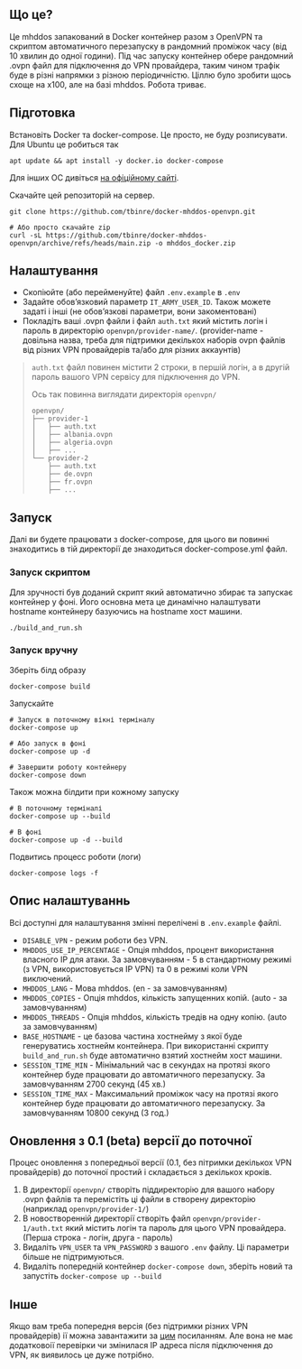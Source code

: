 ## Що це?
Це mhddos запакований в Docker контейнер разом з OpenVPN та скриптом автоматичного перезапуску в рандомний проміжок часу (від 10 хвилин до одної години). Під час запуску контейнер обере рандомний .ovpn файл для підключення до VPN провайдера, таким чином трафік буде в різні напрямки з різною періодичністю.
Ціллю було зробити щось схоще на x100, але на базі mhddos.
Робота триває.

## Підготовка
Встановіть Docker та docker-compose. Це просто, не буду розписувати.
Для Ubuntu це робиться так
```
apt update && apt install -y docker.io docker-compose
```
Для інших ОС дивіться [на офіційному сайті](https://docs.docker.com/engine/install/).

Скачайте цей репозиторій на сервер.
```
git clone https://github.com/tbinre/docker-mhddos-openvpn.git

# Або просто скачайте zip
curl -sL https://github.com/tbinre/docker-mhddos-openvpn/archive/refs/heads/main.zip -o mhddos_docker.zip
```

## Налаштування
- Скопіюйте (або перейменуйте) файл `.env.example` в `.env`
- Задайте обовʼязковий параметр `IT_ARMY_USER_ID`. Також можете задаті і інші (не обовʼязкові параметри, вони закоментовані)
- Покладіть ваші .ovpn файли і файл `auth.txt` який містить логін і пароль в директорію `openvpn/provider-name/`. (provider-name - довільна назва, треба для підтримки декількох наборів ovpn файлів від різних VPN провайдерів та/або для різних аккаунтів)

> `auth.txt` файл повинен містити 2 строки, в першій логін, а в другій пароль вашого VPN сервісу для підключення до VPN.
>
> Ось так повинна виглядати директорія `openvpn/`
> ```
> openvpn/
> ├── provider-1
> │   ├── auth.txt
> │   ├── albania.ovpn
> │   ├── algeria.ovpn
> │   ├── ...
> └── provider-2
>     ├── auth.txt
>     ├── de.ovpn
>     ├── fr.ovpn
>     ├── ...
> ```

## Запуск
Далі ви будете працювати з docker-compose, для цього ви повинні знаходитись в тій директорії де знаходиться docker-compose.yml файл.

### Запуск скриптом
Для зручності був доданий скрипт який автоматично збирає та запускає контейнер у фоні. Його основна мета це динамічно налаштувати hostname контейнеру базуючись на hostname хост машини.
```
./build_and_run.sh
```

### Запуск вручну

Зберіть білд образу
```
docker-compose build
```
Запускайте 
```
# Запуск в поточному вікні терміналу
docker-compose up

# Або запуск в фоні
docker-compose up -d

# Завершити роботу контейнеру
docker-compose down
```

Також можна білдити при кожному запуску
```
# В поточному терміналі
docker-compose up --build

# В фоні
docker-compose up -d --build
```

Подвитись процесс роботи (логи)
```
docker-compose logs -f
```

## Опис налаштуваннь
Всі доступні для налаштування змінні перелічені в `.env.example` файлі.
- `DISABLE_VPN` - режим роботи без VPN.
- `MHDDOS_USE_IP_PERCENTAGE` - Опція mhddos, процент використання власного IP для атаки. За замовчуванням - 5 в стандартному режимі (з VPN, використовується IP VPN) та 0 в режимі коли VPN виключений.
- `MHDDOS_LANG` - Мова mhddos. (en - за замовчуванням)
- `MHDDOS_COPIES` - Опція mhddos, кількість запущенних копій. (auto - за замовчуванням)
- `MHDDOS_THREADS` - Опція mhddos, кількість тредів на одну копію. (auto за замовчуванням)
- `BASE_HOSTNAME` - це базова частина хостнейму з якої буде генеруватись хостнейм контейнера. При використанні скрипту `build_and_run.sh` буде автоматично взятий хостнейм хост машини.
- `SESSION_TIME_MIN` - Мінімальний час в секундах на протязі якого контейнер буде працювати до автоматичного перезапуску. За замовчуванням 2700 секунд (45 хв.)
- `SESSION_TIME_MAX` - Максимальний проміжок часу на протязі якого контейнер буде працювати до автоматичного перезапуску. За замовчуванням 10800 секунд (3 год.)

## Оновлення з 0.1 (beta) версії до поточної
Процес оновлення з попередньої версії (0.1, без пітримки декількох VPN провайдерів) до поточної простий і складається з декількох кроків.
1. В директорії `openvpn/` створіть піддиректорію для вашого набору .ovpn файлів та перемістіть ці файли в створену директорію (наприклад `openvpn/provider-1/`)
2. В новостворенній директорії створіть файл `openvpn/provider-1/auth.txt` який містить логін та пароль для цього VPN провайдера. (Перша строка - логін, друга - пароль)
3. Видаліть `VPN_USER` та `VPN_PASSWORD` з вашого `.env` файлу. Ці параметри більше не підтримуються.
4. Видаліть попередній контейнер `docker-compose down`, зберіть новий та запустіть `docker-compose up --build`

## Інше
Якщо вам треба попередня версія (без підтримки різних VPN провайдерів) ії можна завантажити за [цим](https://github.com/tbinre/docker-mhddos-openvpn/archive/refs/tags/0.1.zip) посиланням. Але вона не має додатковоії перевірки чи змінилася IP адреса після підключення до VPN, як виявилось це дуже потрібно.